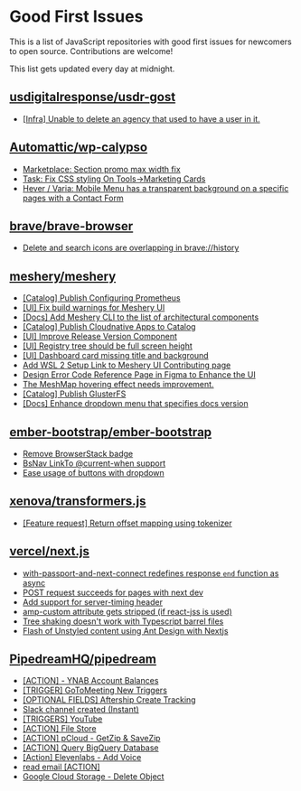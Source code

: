 # Good First Issues

This is a list of JavaScript repositories with good first issues for newcomers to open source. Contributions are welcome!

This list gets updated every day at midnight.

## [usdigitalresponse/usdr-gost](https://github.com/usdigitalresponse/usdr-gost)

- [[Infra] Unable to delete an agency that used to have a user in it.](https://github.com/usdigitalresponse/usdr-gost/issues/1197)

## [Automattic/wp-calypso](https://github.com/Automattic/wp-calypso)

- [Marketplace: Section promo max width fix](https://github.com/Automattic/wp-calypso/issues/68255)
- [Task: Fix CSS styling On Tools->Marketing Cards](https://github.com/Automattic/wp-calypso/issues/68761)
- [Hever / Varia: Mobile Menu has a transparent background on a specific pages with a Contact Form](https://github.com/Automattic/wp-calypso/issues/72288)

## [brave/brave-browser](https://github.com/brave/brave-browser)

- [Delete and search icons are overlapping in brave://history](https://github.com/brave/brave-browser/issues/32399)

## [meshery/meshery](https://github.com/meshery/meshery)

- [[Catalog] Publish Configuring Prometheus](https://github.com/meshery/meshery/issues/9626)
- [[UI] Fix build warnings for Meshery UI](https://github.com/meshery/meshery/issues/9590)
- [[Docs] Add Meshery CLI to the list of architectural components](https://github.com/meshery/meshery/issues/9623)
- [[Catalog] Publish Cloudnative Apps to Catalog](https://github.com/meshery/meshery/issues/9282)
- [[UI] Improve Release Version Component](https://github.com/meshery/meshery/issues/9569)
- [[UI] Registry tree should be full screen height](https://github.com/meshery/meshery/issues/9595)
- [[UI] Dashboard card missing title and background ](https://github.com/meshery/meshery/issues/9195)
- [Add WSL 2 Setup Link to Meshery UI Contributing page](https://github.com/meshery/meshery/issues/9581)
- [Design Error Code Reference Page in Figma to Enhance the UI ](https://github.com/meshery/meshery/issues/8995)
- [The MeshMap hovering effect needs improvement.](https://github.com/meshery/meshery/issues/9142)
- [[Catalog] Publish GlusterFS](https://github.com/meshery/meshery/issues/9286)
- [[Docs] Enhance dropdown menu that specifies docs version](https://github.com/meshery/meshery/issues/9227)

## [ember-bootstrap/ember-bootstrap](https://github.com/ember-bootstrap/ember-bootstrap)

- [Remove BrowserStack badge ](https://github.com/ember-bootstrap/ember-bootstrap/issues/2019)
- [BsNav LinkTo @current-when support](https://github.com/ember-bootstrap/ember-bootstrap/issues/1906)
- [Ease usage of buttons with dropdown](https://github.com/ember-bootstrap/ember-bootstrap/issues/1873)

## [xenova/transformers.js](https://github.com/xenova/transformers.js)

- [[Feature request] Return offset mapping using tokenizer](https://github.com/xenova/transformers.js/issues/425)

## [vercel/next.js](https://github.com/vercel/next.js)

- [with-passport-and-next-connect redefines response `end` function as async](https://github.com/vercel/next.js/issues/51628)
- [POST request succeeds for pages with next dev](https://github.com/vercel/next.js/issues/38863)
- [Add support for server-timing header](https://github.com/vercel/next.js/issues/12382)
- [amp-custom attribute gets stripped (if react-jss is used)](https://github.com/vercel/next.js/issues/12243)
- [Tree shaking doesn't work with Typescript barrel files](https://github.com/vercel/next.js/issues/12557)
- [Flash of Unstyled content using Ant Design with Nextjs](https://github.com/vercel/next.js/issues/48483)

## [PipedreamHQ/pipedream](https://github.com/PipedreamHQ/pipedream)

- [[ACTION] - YNAB Account Balances](https://github.com/PipedreamHQ/pipedream/issues/9340)
- [[TRIGGER] GoToMeeting New Triggers](https://github.com/PipedreamHQ/pipedream/issues/9062)
- [[OPTIONAL FIELDS] Aftership Create Tracking](https://github.com/PipedreamHQ/pipedream/issues/9334)
- [Slack channel created (Instant)](https://github.com/PipedreamHQ/pipedream/issues/9311)
- [[TRIGGERS] YouTube](https://github.com/PipedreamHQ/pipedream/issues/3487)
- [[ACTION] File Store](https://github.com/PipedreamHQ/pipedream/issues/9154)
- [[ACTION] pCloud - GetZip & SaveZip](https://github.com/PipedreamHQ/pipedream/issues/8000)
- [[ACTION] Query BigQuery Database](https://github.com/PipedreamHQ/pipedream/issues/9103)
- [[Action] Elevenlabs - Add Voice ](https://github.com/PipedreamHQ/pipedream/issues/9089)
- [read email [ACTION]](https://github.com/PipedreamHQ/pipedream/issues/9093)
- [Google Cloud Storage - Delete Object](https://github.com/PipedreamHQ/pipedream/issues/9035)

